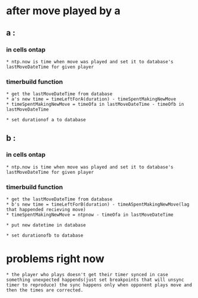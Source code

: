 # after move played by a
## a : 
### in cells ontap
    * ntp.now is time when move was played and set it to database's lastMoveDateTime for given player
### timerbuild function
    * get the lastMoveDateTime from database 
    * a's new time = timeLeftForA(duration) - timeSpentMakingNewMove
    * timeSpentMakingNewMove = timeOfa in lastMoveDateTime - timeOfb in lastMoveDateTime

    * set durationof a to database
    

## b : 
### in cells ontap
    * ntp.now is time when move was played and set it to database's lastMoveDateTime for given player
### timerbuild function
    * get the lastMoveDateTime from database 
    * b's new time = timeLeftForB(duration) - timeASpentMakingNewMove(lag that happended recieving move)
    * timeSpentMakingNewMove = ntpnow - timeOfa in lastMoveDateTime

    * put new datetime in database

    * set durationofb to database


# problems right now
    * the player who plays doesn't get their timer synced in case something unexpected happends(just set breakpoints that will unsync timer to reproduce) the sync happens only when opponent plays move and then the times are corrected.
